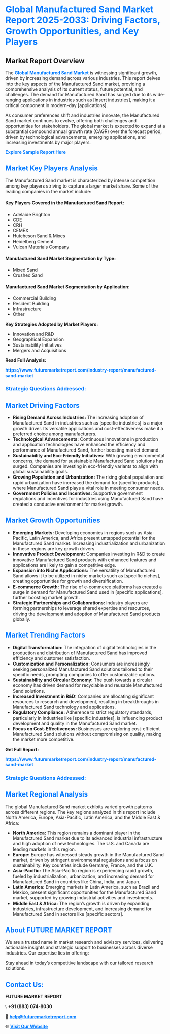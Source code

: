<h1 style="color: #007BFF;">Global Manufactured Sand Market Report 2025-2033: Driving Factors, Growth Opportunities, and Key Players</h1>

<section id="overview">
<h2>Market Report Overview</h2>
<p>The <a href="https://www.futuremarketreport.com/industry-report/manufactured-sand-market" style="color: #007BFF; text-decoration: none;"><strong>Global Manufactured Sand Market</strong></a> is witnessing significant growth, driven by increasing demand across various industries. This report delves into the key aspects of the Manufactured Sand market, providing a comprehensive analysis of its current status, future potential, and challenges. The demand for Manufactured Sand has surged due to its wide-ranging applications in industries such as [insert industries], making it a critical component in modern-day [applications].</p>
<p>As consumer preferences shift and industries innovate, the Manufactured Sand market continues to evolve, offering both challenges and opportunities for stakeholders. The global market is expected to expand at a substantial compound annual growth rate (CAGR) over the forecast period, driven by technological advancements, emerging applications, and increasing investments by major players.</p>
</section>

<section id="overview">
<p><a href="https://www.futuremarketreport.com/request-sample/reportId=86124" style="color: #007BFF; text-decoration: none;"><strong>Explore Sample Report Here</strong></a></p>
</section>

<section id="key-players">
<h2 style="color: #007BFF;">Market Key Players Analysis</h2>
<p>The Manufactured Sand market is characterized by intense competition among key players striving to capture a larger market share. Some of the leading companies in the market include:</p>
<h4>Key Players Covered in the Manufactured Sand Report:</h4>
<ul><li>Adelaide Brighton</li><li>CDE</li><li>CRH</li><li>CEMEX</li><li>Hutcheson Sand &amp; Mixes</li><li>Heidelberg Cement</li><li>Vulcan Materials Company</li></ul>
<h4>Manufactured Sand Market Segmentation by Type:</h4>
<ul><li>Mixed Sand</li><li>Crushed Sand</li></ul>

<h4>Manufactured Sand Market Segmentation by Application:</h4>
<ul><li>Commercial Building</li><li>Resident Building</li><li>Infrastructure</li><li>Other</li></ul>
<p><strong>Key Strategies Adopted by Market Players:</strong></p>
<ul>
<li>Innovation and R&D</li>
<li>Geographical Expansion</li>
<li>Sustainability Initiatives</li>
<li>Mergers and Acquisitions</li>
</ul>
</section>

<section>
<p><strong>Read Full Analysis: </strong></p><a href="https://www.futuremarketreport.com/industry-report/manufactured-sand-market" style="color: #007BFF; text-decoration: none;"><strong>https://www.futuremarketreport.com/industry-report/manufactured-sand-market</strong></a>
<h3 style="color: #007BFF;">Strategic Questions Addressed:</h3>
</section>

<section id="driving-factors">
<h2 style="color: #007BFF;">Market Driving Factors</h2>
<ul>
<li><strong>Rising Demand Across Industries:</strong> The increasing adoption of Manufactured Sand in industries such as [specific industries] is a major growth driver. Its versatile applications and cost-effectiveness make it a preferred choice among manufacturers.</li>
<li><strong>Technological Advancements:</strong> Continuous innovations in production and application technologies have enhanced the efficiency and performance of Manufactured Sand, further boosting market demand.</li>
<li><strong>Sustainability and Eco-Friendly Initiatives:</strong> With growing environmental concerns, the demand for sustainable Manufactured Sand solutions has surged. Companies are investing in eco-friendly variants to align with global sustainability goals.</li>
<li><strong>Growing Population and Urbanization:</strong> The rising global population and rapid urbanization have increased the demand for [specific products], where Manufactured Sand plays a vital role in meeting consumer needs.</li>
<li><strong>Government Policies and Incentives:</strong> Supportive government regulations and incentives for industries using Manufactured Sand have created a conducive environment for market growth.</li>
</ul>
</section>

<section id="growth-opportunities">
<h2 style="color: #007BFF;">Market Growth Opportunities</h2>
<ul>
<li><strong>Emerging Markets:</strong> Developing economies in regions such as Asia-Pacific, Latin America, and Africa present untapped potential for the Manufactured Sand market. Increasing industrialization and urbanization in these regions are key growth drivers.</li>
<li><strong>Innovative Product Development:</strong> Companies investing in R&D to create innovative Manufactured Sand products with enhanced features and applications are likely to gain a competitive edge.</li>
<li><strong>Expansion into Niche Applications:</strong> The versatility of Manufactured Sand allows it to be utilized in niche markets such as [specific niches], creating opportunities for growth and diversification.</li>
<li><strong>E-commerce Growth:</strong> The rise of e-commerce platforms has created a surge in demand for Manufactured Sand used in [specific applications], further boosting market growth.</li>
<li><strong>Strategic Partnerships and Collaborations:</strong> Industry players are forming partnerships to leverage shared expertise and resources, driving the development and adoption of Manufactured Sand products globally.</li>
</ul>
</section>

<section id="trending-factors">
<h2 style="color: #007BFF;">Market Trending Factors</h2>
<ul>
<li><strong>Digital Transformation:</strong> The integration of digital technologies in the production and distribution of Manufactured Sand has improved efficiency and customer satisfaction.</li>
<li><strong>Customization and Personalization:</strong> Consumers are increasingly seeking personalized Manufactured Sand solutions tailored to their specific needs, prompting companies to offer customizable options.</li>
<li><strong>Sustainability and Circular Economy:</strong> The push towards a circular economy has driven demand for recyclable and reusable Manufactured Sand solutions.</li>
<li><strong>Increased Investment in R&D:</strong> Companies are allocating significant resources to research and development, resulting in breakthroughs in Manufactured Sand technology and applications.</li>
<li><strong>Regulatory Compliance:</strong> Adherence to strict regulatory standards, particularly in industries like [specific industries], is influencing product development and quality in the Manufactured Sand market.</li>
<li><strong>Focus on Cost-Effectiveness:</strong> Businesses are exploring cost-efficient Manufactured Sand solutions without compromising on quality, making the market more competitive.</li>
</ul>
</section>

<section>
<p><strong>Get Full Report: </strong></p><a href="https://www.futuremarketreport.com/industry-report/manufactured-sand-market" style="color: #007BFF; text-decoration: none;"><strong>https://www.futuremarketreport.com/industry-report/manufactured-sand-market</strong></a>
<h3 style="color: #007BFF;">Strategic Questions Addressed:</h3>
</section>


<section id="regional-analysis">
<h2 style="color: #007BFF;">Market Regional Analysis</h2>
<p>The global Manufactured Sand market exhibits varied growth patterns across different regions. The key regions analyzed in this report include North America, Europe, Asia-Pacific, Latin America, and the Middle East & Africa:</p>
<ul>
<li><strong>North America:</strong> This region remains a dominant player in the Manufactured Sand market due to its advanced industrial infrastructure and high adoption of new technologies. The U.S. and Canada are leading markets in this region.</li>
<li><strong>Europe:</strong> Europe has witnessed steady growth in the Manufactured Sand market, driven by stringent environmental regulations and a focus on sustainability. Key countries include Germany, France, and the U.K.</li>
<li><strong>Asia-Pacific:</strong> The Asia-Pacific region is experiencing rapid growth, fueled by industrialization, urbanization, and increasing demand for Manufactured Sand in countries like China, India, and Japan.</li>
<li><strong>Latin America:</strong> Emerging markets in Latin America, such as Brazil and Mexico, present significant opportunities for the Manufactured Sand market, supported by growing industrial activities and investments.</li>
<li><strong>Middle East & Africa:</strong> The region’s growth is driven by expanding industries, infrastructure development, and increasing demand for Manufactured Sand in sectors like [specific sectors].</li>
</ul>
</section>

<footer>
<h2 style="color: #007BFF;">About FUTURE MARKET REPORT</h2>
<p>We are a trusted name in market research and advisory services, delivering actionable insights and strategic support to businesses across diverse industries. Our expertise lies in offering:</p>

<p>Stay ahead in today’s competitive landscape with our tailored research solutions.</p>

<h2 style="color: #007BFF;">Contact Us:</h2>
<p><strong>FUTURE MARKET REPORT</strong></p>
<p>📞 <strong>+91 (883) 074-8030</strong></p>
<p>📧 <strong><a href="mailto:help@futuremarketreport.com" style="color: #007BFF;">help@futuremarketreport.com</a></strong></p>
<p>🌐 <strong><a href="https://www.futuremarketreport.com/" style="color: #007BFF;">Visit Our Website</a></strong></p>
</footer>